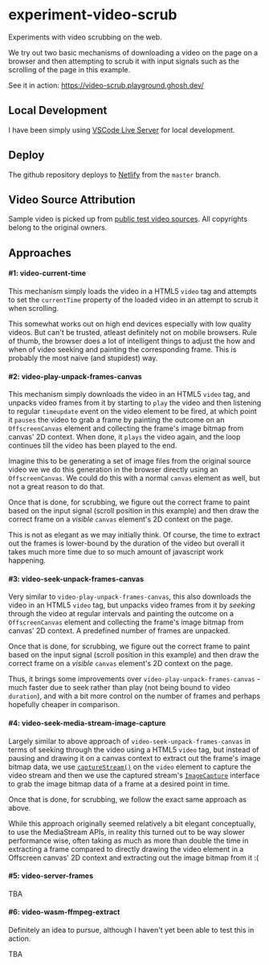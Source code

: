 # experiment-video-scrub

Experiments with video scrubbing on the web.

We try out two basic mechanisms of downloading a video on the page on a browser and then attempting
to scrub it with input signals such as the scrolling of the page in this example.

See it in action: https://video-scrub.playground.ghosh.dev/

## Local Development

I have been simply using [VSCode Live Server](https://github.com/ritwickdey/vscode-live-server) for local development.

## Deploy

The github repository deploys to [Netlify](https://app.netlify.com/sites/experiment-video-scrub/overview) from the `master` branch.

## Video Source Attribution

Sample video is picked up from [public test video sources](https://gist.github.com/jsturgis/3b19447b304616f18657). All copyrights belong to the original owners.

## Approaches

#### #1: video-current-time

This mechanism simply loads the video in a HTML5 `video` tag and attempts to set the `currentTime`
property of the loaded video in an attempt to scrub it when scrolling.

This somewhat works out on high end devices especially with low quality videos. But can't be
trusted, atleast definitely not on mobile browsers. Rule of thumb, the browser does a lot of
intelligent things to adjust the how and when of video seeking and painting the corresponding frame.
This is probably the most naive (and stupidest) way.

#### #2: video-play-unpack-frames-canvas

This mechanism simply downloads the video in an HTML5 `video` tag, and unpacks video frames from it
by starting to `play` the video and then listening to regular `timeupdate` event on the video
element to be fired, at which point it `pauses` the video to grab a frame by painting the outcome on
an `OffscreenCanvas` element and collecting the frame's image bitmap from canvas' 2D context. When
done, it `plays` the video again, and the loop continues till the video has been played to the end.

Imagine this to be generating a set of image files from the original source video we we do this
generation in the browser directly using an `OffscreenCanvas`. We could do this with a normal `canvas`
element as well, but not a great reason to do that.

Once that is done, for scrubbing, we figure out the correct frame to paint based on the input signal
(scroll position in this example) and then draw the correct frame on a _visible_ `canvas` element's
2D context on the page.

This is not as elegant as we may initially think. Of course, the time to extract out the frames is
lower-bound by the duration of the video but overall it takes much more time due to so much amount
of javascript work happening.

#### #3: video-seek-unpack-frames-canvas

Very similar to `video-play-unpack-frames-canvas`, this also downloads the video in an HTML5 `video`
tag, but unpacks video frames from it by _seeking_ through the video at regular intervals and
painting the outcome on a `OffscreenCanvas` element and collecting the frame's image bitmap from
canvas' 2D context. A predefined number of frames are unpacked.

Once that is done, for scrubbing, we figure out the correct frame to paint based on the input signal
(scroll position in this example) and then draw the correct frame on a _visible_ `canvas` element's
2D context on the page.

Thus, it brings some improvements over `video-play-unpack-frames-canvas` - much faster due to seek rather
than play (not being bound to video `duration`), and with a bit more control on the number of frames
and perhaps hopefully cheaper in comparison.

#### #4: video-seek-media-stream-image-capture

Largely similar to above approach of `video-seek-unpack-frames-canvas` in terms of seeking through
the video using a HTML5 `video` tag, but instead of pausing and drawing it on a canvas context to
extract out the frame's image bitmap data, we use
[`captureStream()`](https://developer.mozilla.org/en-US/docs/Web/API/HTMLMediaElement/captureStream)
on the `video` element to capture the video stream and then we use the captured stream's
[`ImageCapture`](https://developer.mozilla.org/en-US/docs/Web/API/ImageCapture) interface to grab
the image bitmap data of a frame at a desired point in time.

Once that is done, for scrubbing, we follow the exact same approach as above.

While this approach originally seemed relatively a bit elegant conceptually, to use the MediaStream
APIs, in reality this turned out to be way slower performance wise, often taking as much as more
than double the time in extracting a frame compared to directly drawing the video element in a
Offscreen canvas' 2D context and extracting out the image bitmap from it :(

#### #5: video-server-frames

TBA

#### #6: video-wasm-ffmpeg-extract

Definitely an idea to pursue, although I haven't yet been able to test this in action.

TBA
